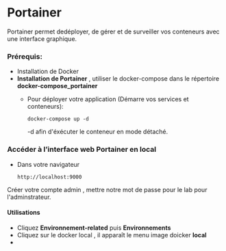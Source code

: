# Portainer

 Portainer permet dedéployer, de gérer et de surveiller vos conteneurs avec une interface graphique.

### Prérequis:

- Installation de Docker
- **Installation de Portainer** , utiliser le docker-compose dans le répertoire **docker-compose_portainer**
  - Pour déployer votre application (Démarre vos services et conteneurs):

        docker-compose up -d
     -d afin d'éxécuter le conteneur en mode détaché.

### Accéder à l’interface web Portainer en local

* Dans votre navigateur

      http://localhost:9000
Créer votre compte admin , mettre notre mot de passe pour le lab pour l'adminstrateur.

#### Utilisations

-  Cliquez **Environnement-related** puis **Environnements**
-  Cliquez sur le docker local , il apparaît le menu image doicker **local**
-  
